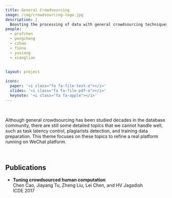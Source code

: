 ```yaml
---
title: General Crowdsourcing
image: /img/crowdsourcing-logo.jpg
description: |
  Boosting the processing of data with general crowdsourcing techniques.
people:
  - profchen
  - pengcheng
  - czhao
  - fiona
  - yuxiang
  - xianglian
  
  
layout: project

icons:
  paper: '<i class="fa fa-file-text-o"></i>'
  slides: '<i class="fa fa-file-pdf-o"></i>'
  keynote: '<i class="fa fa-apple"></i>'
---
```



<br>

Although general crowdsourcing has been studied decades in the database community, there are still some detailed topics that we cannot handle well, such as task latency control, plagiarists detection, and training data preparation. This theme focuses on these topics to refine a real platform running on WeChat platform.

</br>





## Publications

- **Tuning crowdsourced human computation**<br/>
  Chen Cao, Jiayang Tu, Zheng Liu, Lei Chen, and HV Jagadish<br/>
  ICDE 2017
